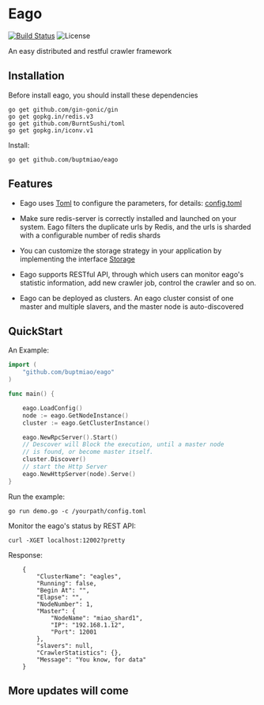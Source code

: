 # Eago 
[![Build Status](https://travis-ci.org/buptmiao/eago.svg?branch=master)](https://travis-ci.org/buptmiao/eago)
![License](https://img.shields.io/dub/l/vibe-d.svg)

An easy distributed and restful crawler framework

## Installation
Before install eago, you should install these dependencies

    go get github.com/gin-gonic/gin
    go get gopkg.in/redis.v3
    go get github.com/BurntSushi/toml
    go get gopkg.in/iconv.v1

Install:

    go get github.com/buptmiao/eago
    
## Features
* Eago uses [Toml](https://github.com/BurntSushi/toml) to configure the parameters, for details: [config.toml](https://github.com/buptmiao/eago/blob/master/config.toml)

* Make sure redis-server is correctly installed and launched on your system. Eago filters the duplicate urls by Redis, and the urls is sharded with a configurable number of redis shards 

* You can customize the storage strategy in your application by implementing the interface [Storage](https://github.com/buptmiao/eago/blob/master/storage.go)

* Eago supports RESTful API, through which users can monitor eago's statistic information, add new crawler job, control the crawler and so on.

* Eago can be deployed as clusters. An eago cluster consist of one master and multiple slavers, and the master node is auto-discovered

## QuickStart

An Example:

```go
import (
	"github.com/buptmiao/eago"
)

func main() {

	eago.LoadConfig()
	node := eago.GetNodeInstance()
	cluster := eago.GetClusterInstance()

	eago.NewRpcServer().Start()
	// Descover will Block the execution, until a master node
	// is found, or become master itself.
	cluster.Discover()
	// start the Http Server
	eago.NewHttpServer(node).Serve()
}

```

Run the example:
    
    go run demo.go -c /yourpath/config.toml 

Monitor the eago's status by REST API:

    curl -XGET localhost:12002?pretty

Response:

```
    {
        "ClusterName": "eagles",
        "Running": false,
        "Begin At": "",
        "Elapse": "",
        "NodeNumber": 1,
        "Master": {
            "NodeName": "miao_shard1",
            "IP": "192.168.1.12",
            "Port": 12001
        },
        "slavers": null,
        "CrawlerStatistics": {},
        "Message": "You know, for data"
    }
```

## More updates will come
